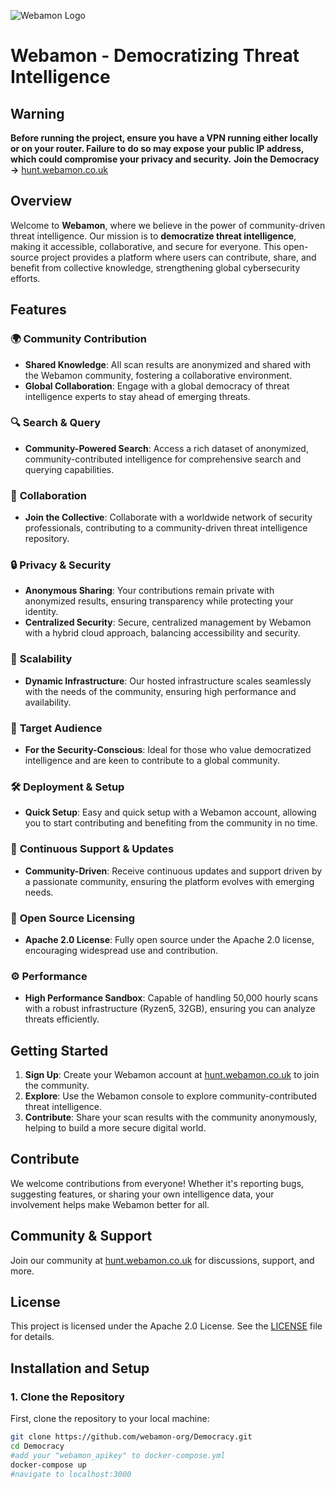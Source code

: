 ![Webamon Logo](https://i.ibb.co/ggbMv7C/weblogo.png)

# Webamon - Democratizing Threat Intelligence

## Warning

**Before running the project, ensure you have a VPN running either locally or on your router. Failure to do so may expose your public IP address, which could compromise your privacy and security.**
**Join the Democracy →** [hunt.webamon.co.uk](https://hunt.webamon.co.uk)

## Overview

Welcome to **Webamon**, where we believe in the power of community-driven threat intelligence. Our mission is to **democratize threat intelligence**, making it accessible, collaborative, and secure for everyone. This open-source project provides a platform where users can contribute, share, and benefit from collective knowledge, strengthening global cybersecurity efforts.

## Features

### 🌍 **Community Contribution**
- **Shared Knowledge**: All scan results are anonymized and shared with the Webamon community, fostering a collaborative environment.
- **Global Collaboration**: Engage with a global democracy of threat intelligence experts to stay ahead of emerging threats.

### 🔍 **Search & Query**
- **Community-Powered Search**: Access a rich dataset of anonymized, community-contributed intelligence for comprehensive search and querying capabilities.

### 🤝 **Collaboration**
- **Join the Collective**: Collaborate with a worldwide network of security professionals, contributing to a community-driven threat intelligence repository.

### 🔒 **Privacy & Security**
- **Anonymous Sharing**: Your contributions remain private with anonymized results, ensuring transparency while protecting your identity.
- **Centralized Security**: Secure, centralized management by Webamon with a hybrid cloud approach, balancing accessibility and security.

### 🚀 **Scalability**
- **Dynamic Infrastructure**: Our hosted infrastructure scales seamlessly with the needs of the community, ensuring high performance and availability.

### 🎯 **Target Audience**
- **For the Security-Conscious**: Ideal for those who value democratized intelligence and are keen to contribute to a global community.

### 🛠️ **Deployment & Setup**
- **Quick Setup**: Easy and quick setup with a Webamon account, allowing you to start contributing and benefiting from the community in no time.

### 🔄 **Continuous Support & Updates**
- **Community-Driven**: Receive continuous updates and support driven by a passionate community, ensuring the platform evolves with emerging needs.

### 📜 **Open Source Licensing**
- **Apache 2.0 License**: Fully open source under the Apache 2.0 license, encouraging widespread use and contribution.

### ⚙️ **Performance**
- **High Performance Sandbox**: Capable of handling 50,000 hourly scans with a robust infrastructure (Ryzen5, 32GB), ensuring you can analyze threats efficiently.

## Getting Started

1. **Sign Up**: Create your Webamon account at [hunt.webamon.co.uk](https://hunt.webamon.co.uk) to join the community.
2. **Explore**: Use the Webamon console to explore community-contributed threat intelligence.
3. **Contribute**: Share your scan results with the community anonymously, helping to build a more secure digital world.

## Contribute

We welcome contributions from everyone! Whether it's reporting bugs, suggesting features, or sharing your own intelligence data, your involvement helps make Webamon better for all.

## Community & Support

Join our community  at [hunt.webamon.co.uk](https://hunt.webamon.co.uk) for discussions, support, and more.

## License

This project is licensed under the Apache 2.0 License. See the [LICENSE](LICENSE) file for details.


## Installation and Setup

### 1. Clone the Repository

First, clone the repository to your local machine:

```bash
git clone https://github.com/webamon-org/Democracy.git
cd Democracy
#add your "webamon_apikey" to docker-compose.yml
docker-compose up
#navigate to localhost:3000


